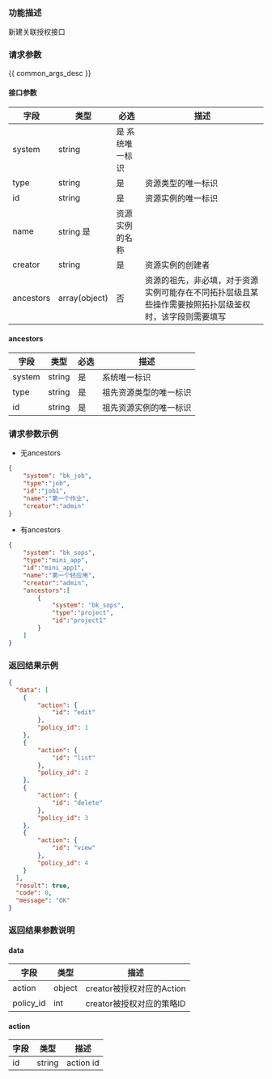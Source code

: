 ### 功能描述

新建关联授权接口

### 请求参数

{{ common_args_desc }}

#### 接口参数

| 字段      |  类型      | 必选   |  描述      |
|-----------|------------|--------|------------|
| system | string | 是 系统唯一标识 |
| type | string | 是 | 资源类型的唯一标识 |
| id | string | 是 | 资源实例的唯一标识 |
| name | string  是 | 资源实例的名称 |
| creator | string | 是 | 资源实例的创建者 |
| ancestors | array(object) | 否 | 资源的祖先，非必填，对于资源实例可能存在不同拓扑层级且某些操作需要按照拓扑层级鉴权时，该字段则需要填写 |


#### ancestors

| 字段      |  类型      | 必选   |  描述      |
|-----------|------------|--------|------------|
| system | string | 是 | 系统唯一标识 |
| type | string | 是 | 祖先资源类型的唯一标识 |
| id | string | 是 | 祖先资源实例的唯一标识 |


### 请求参数示例

- 无ancestors
```json
{
    "system": "bk_job",
    "type":"job",
    "id":"job1",
    "name":"第一个作业",
    "creator":"admin"
}
```

- 有ancestors
```json
{
    "system": "bk_sops",
    "type":"mini_app",
    "id":"mini_app1",
    "name":"第一个轻应用",
    "creator":"admin",
    "ancestors":[
        {
            "system": "bk_sops",
            "type":"project",
            "id":"project1"
        }
    ]
}
```

### 返回结果示例

```json
{
  "data": [
    {
        "action": {
            "id": "edit"
        },
        "policy_id": 1
    },
    {
        "action": {
            "id": "list"
        },
        "policy_id": 2
    },
    {
        "action": {
            "id": "delete"
        },
        "policy_id": 3
    },
    {
        "action": {
            "id": "view"
        },
        "policy_id": 4
    }
  ],
  "result": true,
  "code": 0,
  "message": "OK"
}
```

### 返回结果参数说明

#### data

| 字段      | 类型      | 描述      |
|-----------|-----------|-----------|
| action | object | creator被授权对应的Action |
| policy_id | int | creator被授权对应的策略ID |

#### action

| 字段      | 类型      | 描述      |
|-----------|-----------|-----------|
| id    |  string | action id |
